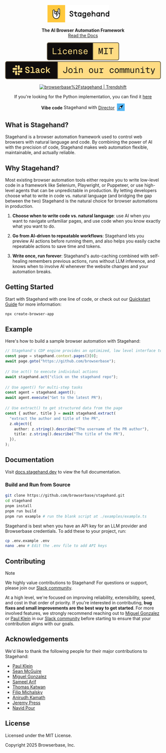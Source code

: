 <div id="toc" align="center" style="margin-bottom: 0;">
  <ul style="list-style: none; margin: 0; padding: 0;">
    <a href="https://stagehand.dev">
      <picture>
        <source media="(prefers-color-scheme: dark)" srcset="media/dark_logo.png" />
        <img alt="Stagehand" src="media/light_logo.png" width="200" style="margin-right: 30px;" />
      </picture>
    </a>
  </ul>
</div>
<p align="center">
  <strong>The AI Browser Automation Framework</strong><br>
  <a href="https://docs.stagehand.dev">Read the Docs</a>
</p>

<p align="center">
  <a href="https://github.com/browserbase/stagehand/tree/main?tab=MIT-1-ov-file#MIT-1-ov-file">
    <picture>
      <source media="(prefers-color-scheme: dark)" srcset="media/dark_license.svg" />
      <img alt="MIT License" src="media/light_license.svg" />
    </picture>
  </a>
  <a href="https://join.slack.com/t/stagehand-dev/shared_invite/zt-38khc8iv5-T2acb50_0OILUaX7lxeBOg">
    <picture>
      <source media="(prefers-color-scheme: dark)" srcset="media/dark_slack.svg" />
      <img alt="Slack Community" src="media/light_slack.svg" />
    </picture>
  </a>
</p>

<p align="center">
	<a href="https://trendshift.io/repositories/12122" target="_blank"><img src="https://trendshift.io/api/badge/repositories/12122" alt="browserbase%2Fstagehand | Trendshift" style="width: 250px; height: 55px;" width="250" height="55"/></a>
</p>

<p align="center">
If you're looking for the Python implementation, you can find it 
<a href="https://github.com/browserbase/stagehand-python"> here</a>
</p>

<div align="center" style="display: flex; align-items: center; justify-content: center; gap: 4px; margin-bottom: 0;">
  <b>Vibe code</b>
  <span style="font-size: 1.05em;"> Stagehand with </span>
  <a href="https://director.ai" style="display: flex; align-items: center;">
    <span>Director</span>
  </a>
  <span> </span>
  <picture>
    <img alt="Director" src="media/director_icon.svg" width="25" />
  </picture>
</div>

## What is Stagehand?

Stagehand is a browser automation framework used to control web browsers with natural language and code. By combining the power of AI with the precision of code, Stagehand makes web automation flexible, maintainable, and actually reliable.

## Why Stagehand?

Most existing browser automation tools either require you to write low-level code in a framework like Selenium, Playwright, or Puppeteer, or use high-level agents that can be unpredictable in production. By letting developers choose what to write in code vs. natural language (and bridging the gap between the two) Stagehand is the natural choice for browser automations in production.

1. **Choose when to write code vs. natural language**: use AI when you want to navigate unfamiliar pages, and use code when you know exactly what you want to do.

2. **Go from AI-driven to repeatable workflows**: Stagehand lets you preview AI actions before running them, and also helps you easily cache repeatable actions to save time and tokens.

3. **Write once, run forever**: Stagehand's auto-caching combined with self-healing remembers previous actions, runs without LLM inference, and knows when to involve AI whenever the website changes and your automation breaks. 

## Getting Started

Start with Stagehand with one line of code, or check out our [Quickstart Guide](https://docs.stagehand.dev/v3/first-steps/quickstart) for more information:

```bash
npx create-browser-app
```

## Example

Here's how to build a sample browser automation with Stagehand:

```typescript
// Stagehand's CDP engine provides an optimized, low level interface to the browser built for automation
const page = stagehand.context.pages()[0];
await page.goto("https://github.com/browserbase");

// Use act() to execute individual actions
await stagehand.act("click on the stagehand repo");

// Use agent() for multi-step tasks
const agent = stagehand.agent();
await agent.execute("Get to the latest PR");

// Use extract() to get structured data from the page
const { author, title } = await stagehand.extract(
  "extract the author and title of the PR",
  z.object({
    author: z.string().describe("The username of the PR author"),
    title: z.string().describe("The title of the PR"),
  }),
);
```

## Documentation

Visit [docs.stagehand.dev](https://docs.stagehand.dev) to view the full documentation.


### Build and Run from Source

```bash
git clone https://github.com/browserbase/stagehand.git
cd stagehand
pnpm install
pnpm run build
pnpm run example # run the blank script at ./examples/example.ts
```

Stagehand is best when you have an API key for an LLM provider and Browserbase credentials. To add these to your project, run:

```bash
cp .env.example .env
nano .env # Edit the .env file to add API keys
```

## Contributing

> [!NOTE]  
> We highly value contributions to Stagehand! For questions or support, please join our [Slack community](https://join.slack.com/t/stagehand-dev/shared_invite/zt-38khc8iv5-T2acb50_0OILUaX7lxeBOg).

At a high level, we're focused on improving reliability, extensibility, speed, and cost in that order of priority. If you're interested in contributing, **bug fixes and small improvements are the best way to get started**. For more involved features, we strongly recommend reaching out to [Miguel Gonzalez](https://x.com/miguel_gonzf) or [Paul Klein](https://x.com/pk_iv) in our [Slack community](https://join.slack.com/t/stagehand-dev/shared_invite/zt-38khc8iv5-T2acb50_0OILUaX7lxeBOg) before starting to ensure that your contribution aligns with our goals.

<!-- For more information, please see our [Contributing Guide](https://docs.stagehand.dev/examples/contributing). -->

## Acknowledgements

We'd like to thank the following people for their major contributions to Stagehand:
- [Paul Klein](https://github.com/pkiv)
- [Sean McGuire](https://github.com/seanmcguire12)
- [Miguel Gonzalez](https://github.com/miguelg719)
- [Sameel Arif](https://github.com/sameelarif)
- [Thomas Katwan](https://github.com/tkattkat)
- [Filip Michalsky](https://github.com/filip-michalsky)
- [Anirudh Kamath](https://github.com/kamath)
- [Jeremy Press](https://x.com/jeremypress)
- [Navid Pour](https://github.com/navidpour)

## License

Licensed under the MIT License.

Copyright 2025 Browserbase, Inc.
